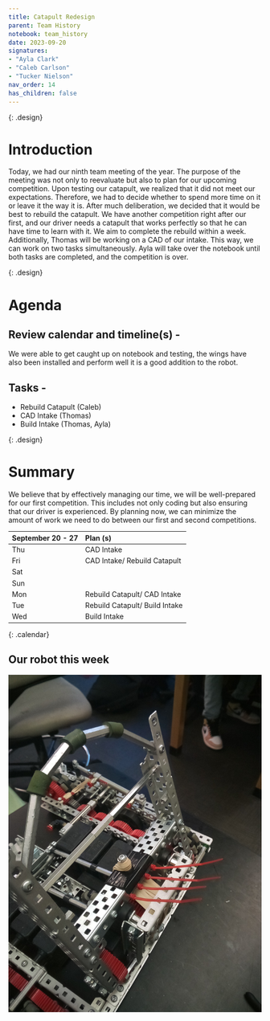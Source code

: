 ```yaml
---
title: Catapult Redesign 
parent: Team History
notebook: team_history
date: 2023-09-20
signatures:
- "Ayla Clark"
- "Caleb Carlson"
- "Tucker Nielson"
nav_order: 14
has_children: false
---
```


{: .design}
# Introduction 

Today, we had our ninth team meeting of the year. The purpose of the meeting was not only to reevaluate but also to plan for our upcoming competition. Upon testing our catapult, we realized that it did not meet our expectations. Therefore, we had to decide whether to spend more time on it or leave it the way it is. After much deliberation, we decided that it would be best to rebuild the catapult. We have another competition right after our first, and our driver needs a catapult that works perfectly so that he can have time to learn with it. We aim to complete the rebuild within a week. Additionally, Thomas will be working on a CAD of our intake. This way, we can work on two tasks simultaneously. Ayla will take over the notebook until both tasks are completed, and the competition is over.


{: .design}
# Agenda 

## Review calendar and timeline(s) -

We were able to get caught up on notebook and testing, the wings have also been installed and perform well it is a good addition to the robot.

## Tasks -

* Rebuild Catapult				    (Caleb)
* CAD Intake			   (Thomas)
* Build Intake        (Thomas, Ayla)

{: .design}
# Summary

We believe that by effectively managing our time, we will be well-prepared for our first competition. This includes not only coding but also ensuring that our driver is experienced. By planning now, we can minimize the amount of work we need to do between our first and second competitions.

| September  20 - 27  | Plan (s) |
|:---|:---|
| Thu | CAD Intake |
| Fri | CAD Intake/ Rebuild Catapult|
| Sat | |
| Sun | |
| Mon | Rebuild Catapult/ CAD Intake|
| Tue | Rebuild Catapult/ Build Intake |
| Wed | Build Intake |
{: .calendar}


## Our robot this week

<img src="/assets/Team%20History/CataRedesign.jpg" alt="Our Robot this week">